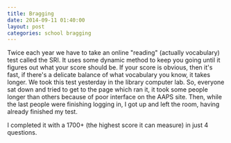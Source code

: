 ```yaml
---
title: Bragging
date: 2014-09-11 01:40:00
layout: post
categories: school bragging
---
```


Twice each year we have to take an online "reading" (actually vocabulary) test called the SRI. It uses some dynamic method to keep you going until it figures out what your score should be. If your score is obvious, then it's fast, if there's a delicate balance of what vocabulary you know, it takes longer. We took this test yesterday in the library computer lab. So, everyone sat down and tried to get to the page which ran it, it took some people longer than others because of poor interface on the AAPS site. Then, while the last people were finishing logging in, I got up and left the room, having already finished my test.

I completed it with a 1700+ (the highest score it can measure) in just 4 questions.